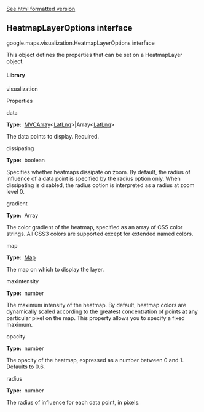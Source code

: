 [See html formatted version](https://huasofoundries.github.io/google-maps-documentation/HeatmapLayerOptions.html)


HeatmapLayerOptions interface
-----------------------------

google.maps.visualization.HeatmapLayerOptions interface

This object defines the properties that can be set on a HeatmapLayer object.

#### Library

visualization

Properties

data

**Type:**  [MVCArray](https://github.com/amenadiel/google-maps-documentation/blob/master/docs/MVCArray.md)<[LatLng](https://github.com/amenadiel/google-maps-documentation/blob/master/docs/LatLng.md)\>|Array<[LatLng](https://github.com/amenadiel/google-maps-documentation/blob/master/docs/LatLng.md)\>

The data points to display. Required.

dissipating

**Type:**  boolean

Specifies whether heatmaps dissipate on zoom. By default, the radius of influence of a data point is specified by the radius option only. When dissipating is disabled, the radius option is interpreted as a radius at zoom level 0.

gradient

**Type:**  Array<string>

The color gradient of the heatmap, specified as an array of CSS color strings. All CSS3 colors are supported except for extended named colors.

map

**Type:**  [Map](https://github.com/amenadiel/google-maps-documentation/blob/master/docs/Map.md)

The map on which to display the layer.

maxIntensity

**Type:**  number

The maximum intensity of the heatmap. By default, heatmap colors are dynamically scaled according to the greatest concentration of points at any particular pixel on the map. This property allows you to specify a fixed maximum.

opacity

**Type:**  number

The opacity of the heatmap, expressed as a number between 0 and 1. Defaults to 0.6.

radius

**Type:**  number

The radius of influence for each data point, in pixels.
